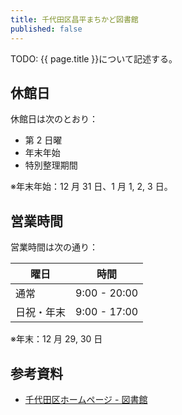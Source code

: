 ```yaml
---
title: 千代田区昌平まちかど図書館
published: false
---
```


TODO: {{ page.title }}について記述する。

## 休館日

休館日は次のとおり：

* 第 2 日曜
* 年末年始
* 特別整理期間

※年末年始：12 月 31 日、1 月 1, 2, 3 日。

## 営業時間

営業時間は次の通り：

| 曜日       | 時間          |
| ---------- | ------------- |
| 通常       | 9:00 - 20:00 |
| 日祝・年末 | 9:00 - 17:00 |

※年末：12 月 29, 30 日

## 参考資料

* [千代田区ホームページ - 図書館](http://www.city.chiyoda.lg.jp/koho/bunka/bunka/toshokan/)
